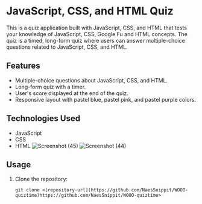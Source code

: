 # JavaScript, CSS, and HTML Quiz
This is a quiz application built with JavaScript, CSS, and HTML that tests your knowledge of JavaScript, CSS, Google Fu and HTML concepts. The quiz is a timed, long-form quiz where users can answer multiple-choice questions related to JavaScript, CSS, and HTML.

## Features

- Multiple-choice questions about JavaScript, CSS, and HTML.
- Long-form quiz with a timer.
- User's score displayed at the end of the quiz.
- Responsive layout with pastel blue, pastel pink, and pastel purple colors.

## Technologies Used

- JavaScript
- CSS
- HTML
  ![Screenshot (45)](https://github.com/NaesSnippit/WOOO-quiztime/assets/120901516/fa350dd8-4ac0-4377-91e4-e8505ee173f1)
![Screenshot (44)](https://github.com/NaesSnippit/WOOO-quiztime/assets/120901516/42a01d07-bf55-4fca-be3e-3f4fac2c1b77)


## Usage

1. Clone the repository:

   ```shell
   git clone <[repository-url](https://github.com/NaesSnippit/WOOO-quiztime)https://github.com/NaesSnippit/WOOO-quiztime>
